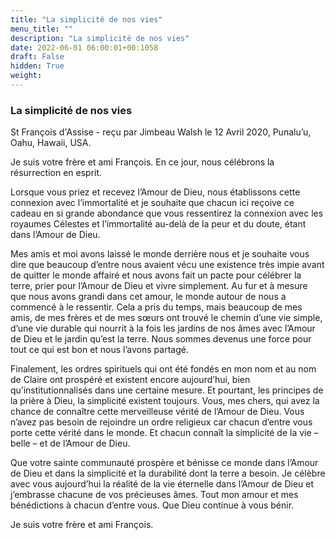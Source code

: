 ```yaml
---
title: "La simplicité de nos vies"
menu_title: ""
description: "La simplicité de nos vies"
date: 2022-06-01 06:00:01+00:1058
draft: False
hidden: True
weight:
---
```

### La simplicité de nos vies

St François d'Assise - reçu par Jimbeau Walsh le 12 Avril 2020, Punalu’u, Oahu, Hawaii, USA.

Je suis votre frère et ami François. En ce jour, nous célébrons la résurrection en esprit.

Lorsque vous priez et recevez l’Amour de Dieu, nous établissons cette connexion avec l’immortalité et je souhaite que chacun ici reçoive ce cadeau en si grande abondance que vous ressentirez la connexion avec les royaumes Célestes et l’immortalité au-delà de la peur et du doute, étant dans l’Amour de Dieu.

Mes amis et moi avons laissé le monde derrière nous et je souhaite vous dire que beaucoup d’entre nous avaient vécu une existence très impie avant de quitter le monde affairé et nous avons fait un pacte pour célébrer la terre, prier pour l’Amour de Dieu et vivre simplement. Au fur et à mesure que nous avons grandi dans cet amour, le monde autour de nous a commencé à le ressentir. Cela a pris du temps, mais beaucoup de mes amis, de mes frères et de mes sœurs ont trouvé le chemin d’une vie simple, d’une vie durable qui nourrit à la fois les jardins de nos âmes avec l’Amour de Dieu et le jardin qu’est la terre. Nous sommes devenus une force pour tout ce qui est bon et nous l’avons partagé.

Finalement, les ordres spirituels qui ont été fondés en mon nom et au nom de Claire ont prospéré et existent encore aujourd’hui, bien qu’institutionnalisés dans une certaine mesure. Et pourtant, les principes de la prière à Dieu, la simplicité existent toujours. Vous, mes chers, qui avez la chance de connaître cette merveilleuse vérité de l’Amour de Dieu. Vous n’avez pas besoin de rejoindre un ordre religieux car chacun d’entre vous porte cette vérité dans le monde. Et chacun connaît la simplicité de la vie – belle – et de l’Amour de Dieu.

Que votre sainte communauté prospère et bénisse ce monde dans l’Amour de Dieu et dans la simplicité et la durabilité dont la terre a besoin. Je célèbre avec vous aujourd’hui la réalité de la vie éternelle dans l’Amour de Dieu et j’embrasse chacune de vos précieuses âmes. Tout mon amour et mes bénédictions à chacun d’entre vous. Que Dieu continue à vous bénir.

Je suis votre frère et ami François.
